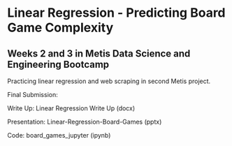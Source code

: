 # Linear Regression - Predicting Board Game Complexity

## Weeks 2 and 3 in Metis Data Science and Engineering Bootcamp

Practicing linear regression and web scraping in second Metis project.


Final Submission: 

Write Up:   Linear Regression Write Up (docx)

Presentation: Linear-Regression-Board-Games (pptx)

Code: board_games_jupyter (ipynb)


